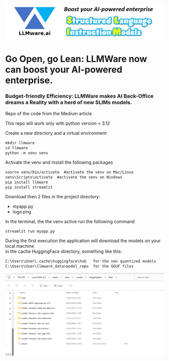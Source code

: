 <img src="https://github.com/fabiomatricardi/llmwareSLIMS/raw/main/logo.png" width=900>

# Go Open, go Lean: LLMWare now can boost your AI-powered enterprise.
### Budget-friendly Efficiency: LLMWare makes AI Back-Office dreams a Reality with a herd of new SLIMs models.
Repo of the code from the Medium article

This repo will work only with python version < 3.12

Create a new directory and a virtual environment

```
mkdir llmware
cd llmware
python -m venv venv
```

Activate the venv and install the following packages

```
source venv/bin/activate  #activate the venv on Mac/Linux
venv\Scripts\activate  #activate the venv on Windows
pip install llmware
pip install streamlit
```


Download then 2 files in the project directory:
- myapp.py
- logo.png

In the terminal, the the venv active run the following command
```
streamlit run myapp.py
```


During the first execution the application will download the models on your local machine <br>
in the cache HuggingFace directory, something like this:

```
C:\Users\User\.cache\huggingface\hub   for the non quantized models
C:\Users\User\llmware_data\model_repo  for the GGUF files
```

<img src="https://github.com/fabiomatricardi/llmwareSLIMS/raw/main/cacheDIR.png" width=700>



